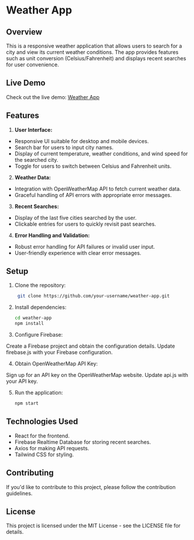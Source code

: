 # Weather App


## Overview

This is a responsive weather application that allows users to search for a city and view its current weather conditions. The app provides features such as unit conversion (Celsius/Fahrenheit) and displays recent searches for user convenience.

## Live Demo

Check out the live demo: [Weather App](https://weather-665b2.web.app/)

## Features

1. **User Interface:**

- Responsive UI suitable for desktop and mobile devices.
- Search bar for users to input city names.
- Display of current temperature, weather conditions, and wind speed for the searched city.
- Toggle for users to switch between Celsius and Fahrenheit units.

2. **Weather Data:**

- Integration with OpenWeatherMap API to fetch current weather data.
- Graceful handling of API errors with appropriate error messages.


3. **Recent Searches:**

- Display of the last five cities searched by the user.
- Clickable entries for users to quickly revisit past searches.

4. **Error Handling and Validation:**

- Robust error handling for API failures or invalid user input.
- User-friendly experience with clear error messages.

## Setup

1. Clone the repository:

   ```bash
    git clone https://github.com/your-username/weather-app.git


2. Install dependencies:

      ```bash
     cd weather-app
     npm install


3. Configure Firebase:

Create a Firebase project and obtain the configuration details.
Update firebase.js with your Firebase configuration.

4. Obtain OpenWeatherMap API Key:

Sign up for an API key on the OpenWeatherMap website.
Update api.js with your API key.

5. Run the application:

     ```bash
    npm start


## Technologies Used
- React for the frontend.
- Firebase Realtime Database for storing recent searches.
- Axios for making API requests.
- Tailwind CSS for styling.


## Contributing
If you'd like to contribute to this project, please follow the contribution guidelines.

## License
This project is licensed under the MIT License - see the LICENSE file for details.